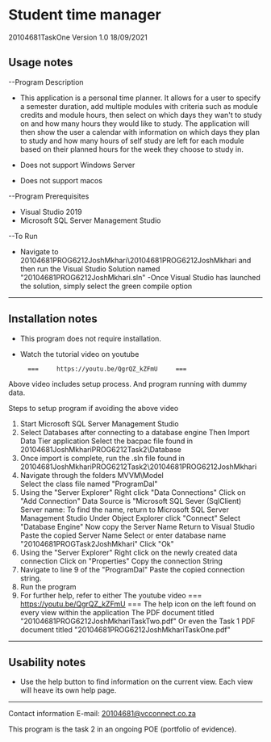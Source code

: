 # Student time manager

20104681TaskOne Version 1.0 18/09/2021

Usage notes
------------------------------------------------------------------------------

--Program Description
- This application is a personal time planner. It allows for a user to 
specify a semester duration, add multiple modules with criteria such as 
module credits and module hours, then select on which days they wan't to
study on and how many hours they would like to study. The application
will then show the user a calendar with information on which days they
plan to study and how many hours of self study are left for each module
based on their planned hours for the week they choose to study in.

- Does not support Windows Server
- Does not support macos

--Program Prerequisites
- Visual Studio 2019
- Microsoft SQL Server Management Studio

--To Run

- Navigate to 20104681PROG6212JoshMkhari\20104681PROG6212JoshMkhari and then run the
Visual Studio Solution named "20104681PROG6212JoshMkhari.sln"
-Once Visual Studio has launched the solution, simply select the green
compile option
------------------------------------------------------------------------------

Installation notes
------------------------------------------------------------------------------
- This program does not require installation.
- Watch the tutorial video on youtube 


    	===	    https://youtu.be/QgrQZ_kZFmU     ===


Above video includes setup process.
And program running with dummy data.

Steps to setup program if avoiding the above video 

1) Start Microsoft SQL Server Management Studio
2) Select Databases after connecting to a database engine 
	Then Import Data Tier application
	Select the bacpac file found in 20104681JoshMkhariPROG6212Task2\Database
3) Once import is complete, run the .sln file found in 
	20104681JoshMkhariPROG6212Task2\20104681PROG6212JoshMkhari
4) Navigate through the folders MVVM\Model\
	Select the class file named "ProgramDal"
5) Using the "Server Explorer"
	Right click "Data Connections"
	Click on "Add Connection"
	Data Source is "Microsoft SQL Sever (SqlClient)
	Server name:
		To find the name, return to Microsoft SQL Server Management Studio
		Under Object Explorer click "Connect"
		Select "Database Engine"
		Now copy the Server Name
		Return to Visual Studio
	Paste the copied Server Name
	Select or enter database name "20104681PROGTask2JoshMkhari"
	Click "Ok"
6) Using the "Server Explorer"
	Right click on the newly created data connection
	Click on "Properties"
	Copy the connection String
7) Navigate to line 9 of the "ProgramDal"
	Paste the copied connection string.
8) Run the program
9) For further help, refer to either
	The youtube video === https://youtu.be/QgrQZ_kZFmU ===
	The help icon on the left found on every view within the application
	The PDF document titled "20104681PROG6212JoshMkhariTaskTwo.pdf"
	Or even the Task 1 PDF document titled "20104681PROG6212JoshMkhariTaskOne.pdf"
	
------------------------------------------------------------------------------

Usability notes
------------------------------------------------------------------------------
- Use the help button to find information on the current view. Each view will
heave its own help page.
------------------------------------------------------------------------------

Contact information
E-mail: 20104681@vcconnect.co.za

This program is the task 2 in an ongoing POE (portfolio of evidence).
